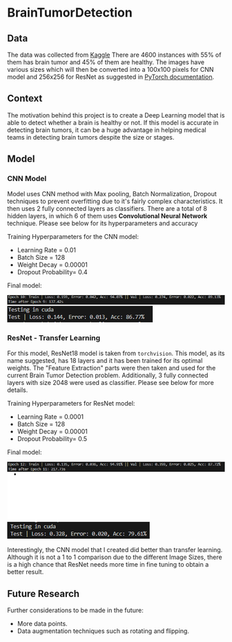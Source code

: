 # **BrainTumorDetection**

## **Data**
The data was collected from [Kaggle](https://www.kaggle.com/datasets/preetviradiya/brian-tumor-dataset)
There are 4600 instances with 55% of them has brain tumor and 45% of them are healthy. The images have various sizes which will then be converted into a 100x100 pixels for CNN model and 256x256 for ResNet as suggested in [PyTorch documentation](https://www.pytorch.org/hub/pytorch_vision_resnet/).

## **Context**
The motivation behind this project is to create a Deep Learning model that is able to detect whether a brain is healthy or not. If this model is accurate in detecting brain tumors, it can be a huge advantage in helping medical teams in detecting brain tumors despite the size or stages.

## **Model**
### CNN Model
Model uses CNN method with Max pooling, Batch Normalization, Dropout techniques to prevent overfitting due to it's fairly complex characteristics. It then uses 2 fully connected layers as classifiers. There are a total of 8 hidden layers, in which 6 of them uses **Convolutional Neural Network** technique. Please see below for its hyperparameters and accuracy

Training Hyperparameters for the CNN model:
* Learning Rate = 0.01
* Batch Size = 128
* Weight Decay = 0.00001
* Dropout Probability= 0.4

Final model:

![BrainTumorDetector](https://github.com/mart1428/BrainTumorDetection/blob/main/images/BrainTumorDetection_TrainVal.png)
![BrainTumorDetector](https://github.com/mart1428/BrainTumorDetection/blob/main/images/BrainTumorDetection_Test.png)

### ResNet - Transfer Learning
For this model, ResNet18 model is taken from ```torchvision```. This model, as its name suggested, has 18 layers and it has been trained for its optimal weights. The "Feature Extraction" parts were then taken and used for the current Brain Tumor Detection problem. Additionally, 3 fully connected layers with size 2048 were used as classifier. Please see below for more details.

Training Hyperparameters for ResNet model:
* Learning Rate = 0.0001
* Batch Size = 128
* Weight Decay = 0.00001
* Dropout Probability= 0.5

Final model:

![ResNet18](https://github.com/mart1428/BrainTumorDetection/blob/main/images/ResNet18_TransferLearning_TrainVal.png)
![ResNet18](https://github.com/mart1428/BrainTumorDetection/blob/main/images/ResNet18_TransferLearning_Test.png)

Interestingly, the CNN model that I created did better than transfer learning. Although it is not a 1 to 1 comparison due to the different Image Sizes, there is a high chance that ResNet needs more time in fine tuning to obtain a better result.

## **Future Research**
Further considerations to be made in the future:
* More data points.
* Data augmentation techniques such as rotating and flipping.
